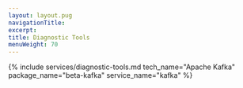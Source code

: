 ```yaml
---
layout: layout.pug
navigationTitle:
excerpt:
title: Diagnostic Tools
menuWeight: 70
---
```


{% include services/diagnostic-tools.md
    tech_name="Apache Kafka"
    package_name="beta-kafka"
    service_name="kafka" %}
